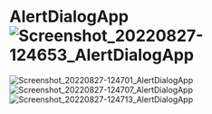 # AlertDialogApp![Screenshot_20220827-124653_AlertDialogApp](https://user-images.githubusercontent.com/58545112/187019667-8d6136f6-7767-4fe6-b1d5-2bc67458a192.jpg)
![Screenshot_20220827-124701_AlertDialogApp](https://user-images.githubusercontent.com/58545112/187019681-9c361220-80e7-4014-b072-02327869d27c.jpg)
![Screenshot_20220827-124707_AlertDialogApp](https://user-images.githubusercontent.com/58545112/187019687-09469d4a-e1c8-4348-a1b2-7787733e3020.jpg)
![Screenshot_20220827-124713_AlertDialogApp](https://user-images.githubusercontent.com/58545112/187019692-c891e423-a2d2-4675-855a-3e47b738db17.jpg)
